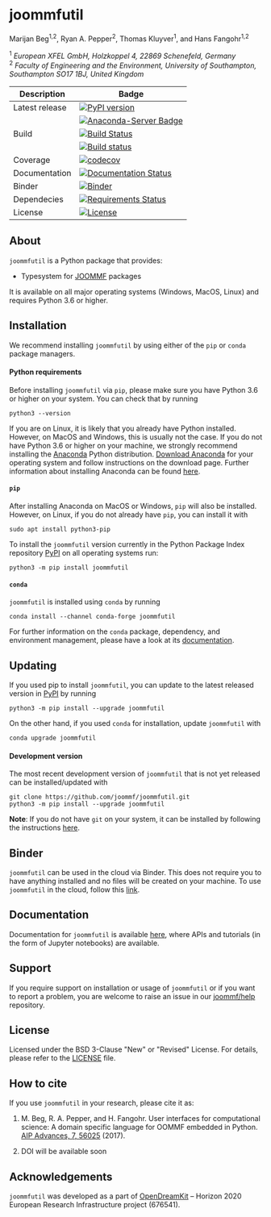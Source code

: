 # joommfutil
Marijan Beg<sup>1,2</sup>, Ryan A. Pepper<sup>2</sup>, Thomas Kluyver<sup>1</sup>, and Hans Fangohr<sup>1,2</sup>

<sup>1</sup> *European XFEL GmbH, Holzkoppel 4, 22869 Schenefeld, Germany*  
<sup>2</sup> *Faculty of Engineering and the Environment, University of Southampton, Southampton SO17 1BJ, United Kingdom*  

| Description | Badge |
| --- | --- |
| Latest release | [![PyPI version](https://badge.fury.io/py/joommfutil.svg)](https://badge.fury.io/py/joommfutil) |
|                | [![Anaconda-Server Badge](https://anaconda.org/conda-forge/joommfutil/badges/version.svg)](https://anaconda.org/conda-forge/joommfutil) |
| Build | [![Build Status](https://travis-ci.org/joommf/joommfutil.svg?branch=master)](https://travis-ci.org/joommf/joommfutil) |
|       | [![Build status](https://ci.appveyor.com/api/projects/status/oukup0h6i6wxb3g1?svg=true)](https://ci.appveyor.com/project/marijanbeg/joommfutil) |
| Coverage | [![codecov](https://codecov.io/gh/joommf/joommfutil/branch/master/graph/badge.svg)](https://codecov.io/gh/joommf/joommfutil) |
| Documentation | [![Documentation Status](https://readthedocs.org/projects/joommfutil/badge/?version=latest)](http://joommfutil.readthedocs.io/en/latest/?badge=latest) |
| Binder | [![Binder](https://mybinder.org/badge.svg)](https://mybinder.org/v2/gh/joommf/joommfutil/master?filepath=index.ipynb) |
| Dependecies | [![Requirements Status](https://requires.io/github/joommf/joommfutil/requirements.svg?branch=master)](https://requires.io/github/joommf/joommfutil/requirements/?branch=master) |
| License | [![License](https://img.shields.io/badge/License-BSD%203--Clause-blue.svg)](https://opensource.org/licenses/BSD-3-Clause) |

## About

`joommfutil` is a Python package that provides:

- Typesystem for [JOOMMF](http://joommf.github.io) packages

It is available on all major operating systems (Windows, MacOS, Linux) and requires Python 3.6 or higher.

## Installation

We recommend installing `joommfutil` by using either of the `pip` or `conda` package managers.

#### Python requirements

Before installing `joommfutil` via `pip`, please make sure you have Python 3.6 or higher on your system. You can check that by running

    python3 --version

If you are on Linux, it is likely that you already have Python installed. However, on MacOS and Windows, this is usually not the case. If you do not have Python 3.6 or higher on your machine, we strongly recommend installing the [Anaconda](https://www.anaconda.com/) Python distribution. [Download Anaconda](https://www.anaconda.com/download) for your operating system and follow instructions on the download page. Further information about installing Anaconda can be found [here](https://conda.io/docs/user-guide/install/download.html).

#### `pip`

After installing Anaconda on MacOS or Windows, `pip` will also be installed. However, on Linux, if you do not already have `pip`, you can install it with

    sudo apt install python3-pip

To install the `joommfutil` version currently in the Python Package Index repository [PyPI](https://pypi.org/project/joommfutil/) on all operating systems run:

    python3 -m pip install joommfutil

#### `conda`

`joommfutil` is installed using `conda` by running

    conda install --channel conda-forge joommfutil

For further information on the `conda` package, dependency, and environment management, please have a look at its [documentation](https://conda.io/docs/). 

## Updating

If you used pip to install `joommfutil`, you can update to the latest released version in [PyPI](https://pypi.org/project/joommfutil/) by running

    python3 -m pip install --upgrade joommfutil

On the other hand, if you used `conda` for installation, update `joommfutil` with

    conda upgrade joommfutil

#### Development version

The most recent development version of `joommfutil` that is not yet released can be installed/updated with

    git clone https://github.com/joommf/joommfutil.git
    python3 -m pip install --upgrade joommfutil

**Note**: If you do not have `git` on your system, it can be installed by following the instructions [here](https://git-scm.com/book/en/v2/Getting-Started-Installing-Git).

## Binder

`joommfutil` can be used in the cloud via Binder. This does not require you to have anything installed and no files will be created on your machine. To use `joommfutil` in the cloud, follow this [link](https://mybinder.org/v2/gh/joommf/joommfutil/master?filepath=index.ipynb).

## Documentation

Documentation for `joommfutil` is available [here](http://joommfutil.readthedocs.io/en/latest/?badge=latest), where APIs and tutorials (in the form of Jupyter notebooks) are available.

## Support

If you require support on installation or usage of `joommfutil` or if you want to report a problem, you are welcome to raise an issue in our [joommf/help](https://github.com/joommf/help) repository.

## License

Licensed under the BSD 3-Clause "New" or "Revised" License. For details, please refer to the [LICENSE](LICENSE) file.

## How to cite

If you use `joommfutil` in your research, please cite it as:

1. M. Beg, R. A. Pepper, and H. Fangohr. User interfaces for computational science: A domain specific language for OOMMF embedded in Python. [AIP Advances, 7, 56025](http://aip.scitation.org/doi/10.1063/1.4977225) (2017).

2. DOI will be available soon

## Acknowledgements

`joommfutil` was developed as a part of [OpenDreamKit](http://opendreamkit.org/) – Horizon 2020 European Research Infrastructure project (676541).
